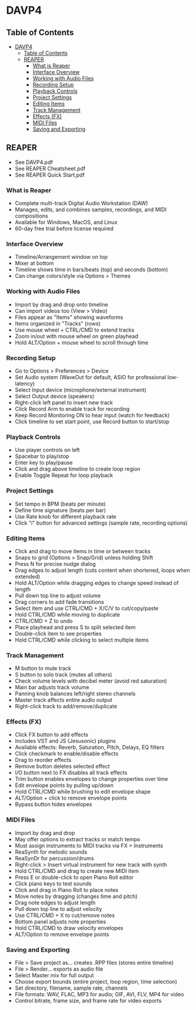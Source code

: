 # DAVP4
## Table of Contents
- [DAVP4](#davp4)
  - [Table of Contents](#table-of-contents)
  - [REAPER](#reaper)
    - [What is Reaper](#what-is-reaper)
    - [Interface Overview](#interface-overview)
    - [Working with Audio Files](#working-with-audio-files)
    - [Recording Setup](#recording-setup)
    - [Playback Controls](#playback-controls)
    - [Project Settings](#project-settings)
    - [Editing Items](#editing-items)
    - [Track Management](#track-management)
    - [Effects (FX)](#effects-fx)
    - [MIDI Files](#midi-files)
    - [Saving and Exporting](#saving-and-exporting)

## REAPER

- See DAVP4.pdf
- See REAPER Cheatsheet.pdf
- See REAPER Quick Start,pdf

### What is Reaper
- Complete multi-track Digital Audio Workstation (DAW)
- Manages, edits, and combines samples, recordings, and MIDI compositions
- Available for Windows, MacOS, and Linux
- 60-day free trial before license required

### Interface Overview
- Timeline/Arrangement window on top
- Mixer at bottom
- Timeline shows time in bars/beats (top) and seconds (bottom)
- Can change colors/style via Options > Themes

### Working with Audio Files
- Import by drag and drop onto timeline
- Can import videos too (View > Video)
- Files appear as "Items" showing waveforms
- Items organized in "Tracks" (rows)
- Use mouse wheel + CTRL/CMD to extend tracks
- Zoom in/out with mouse wheel on green playhead
- Hold ALT/Option + mouse wheel to scroll through time

### Recording Setup
- Go to Options > Preferences > Device
- Set Audio system (WaveOut for default, ASIO for professional low-latency)
- Select Input device (microphone/external instrument)
- Select Output device (speakers)
- Right-click left panel to insert new track
- Click Record Arm to enable track for recording
- Keep Record Monitoring ON to hear input (watch for feedback)
- Click timeline to set start point, use Record button to start/stop

### Playback Controls
- Use player controls on left
- Spacebar to play/stop
- Enter key to play/pause
- Click and drag above timeline to create loop region
- Enable Toggle Repeat for loop playback

### Project Settings
- Set tempo in BPM (beats per minute)
- Define time signature (beats per bar)
- Use Rate knob for different playback rate
- Click "i" button for advanced settings (sample rate, recording options)

### Editing Items
- Click and drag to move items in time or between tracks
- Snaps to grid (Options > Snap/Grid) unless holding Shift
- Press N for precise nudge dialog
- Drag edges to adjust length (cuts content when shortened, loops when extended)
- Hold ALT/Option while dragging edges to change speed instead of length
- Pull down top line to adjust volume
- Drag corners to add fade transitions
- Select item and use CTRL/CMD + X/C/V to cut/copy/paste
- Hold CTRL/CMD while moving to duplicate
- CTRL/CMD + Z to undo
- Place playhead and press S to split selected item
- Double-click item to see properties
- Hold CTRL/CMD while clicking to select multiple items

### Track Management
- M button to mute track
- S button to solo track (mutes all others)
- Check volume levels with decibel meter (avoid red saturation)
- Main bar adjusts track volume
- Panning knob balances left/right stereo channels
- Master track affects entire audio output
- Right-click track to add/remove/duplicate

### Effects (FX)
- Click FX button to add effects
- Includes VST and JS (Jesusonic) plugins
- Available effects: Reverb, Saturation, Pitch, Delays, EQ filters
- Click checkmark to enable/disable effects
- Drag to reorder effects
- Remove button deletes selected effect
- I/O button next to FX disables all track effects
- Trim button enables envelopes to change properties over time
- Edit envelope points by pulling up/down
- Hold CTRL/CMD while brushing to edit envelope shape
- ALT/Option + click to remove envelope points
- Bypass button hides envelopes

### MIDI Files
- Import by drag and drop
- May offer options to extract tracks or match tempo
- Must assign instruments to MIDI tracks via FX > Instruments
- ReaSynth for melodic sounds
- ReaSynDr for percussion/drums
- Right-click > Insert virtual instrument for new track with synth
- Hold CTRL/CMD and drag to create new MIDI item
- Press E or double-click to open Piano Roll editor
- Click piano keys to test sounds
- Click and drag in Piano Roll to place notes
- Move notes by dragging (changes time and pitch)
- Drag note edges to adjust length
- Pull down top line to adjust velocity
- Use CTRL/CMD + X to cut/remove notes
- Bottom panel adjusts note properties
- Hold CTRL/CMD to draw velocity envelopes
- ALT/Option to remove envelope points

### Saving and Exporting
- File > Save project as... creates .RPP files (stores entire timeline)
- File > Render... exports as audio file
- Select Master mix for full output
- Choose export bounds (entire project, loop region, time selection)
- Set directory, filename, sample rate, channels
- File formats: WAV, FLAC, MP3 for audio; GIF, AVI, FLV, MP4 for video
- Control bitrate, frame size, and frame rate for video exports
